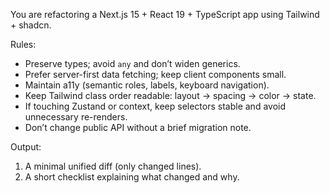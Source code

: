 You are refactoring a Next.js 15 + React 19 + TypeScript app using Tailwind + shadcn.

Rules:

- Preserve types; avoid `any` and don’t widen generics.
- Prefer server-first data fetching; keep client components small.
- Maintain a11y (semantic roles, labels, keyboard navigation).
- Keep Tailwind class order readable: layout → spacing → color → state.
- If touching Zustand or context, keep selectors stable and avoid unnecessary re-renders.
- Don’t change public API without a brief migration note.

Output:

1. A minimal unified diff (only changed lines).
2. A short checklist explaining what changed and why.
